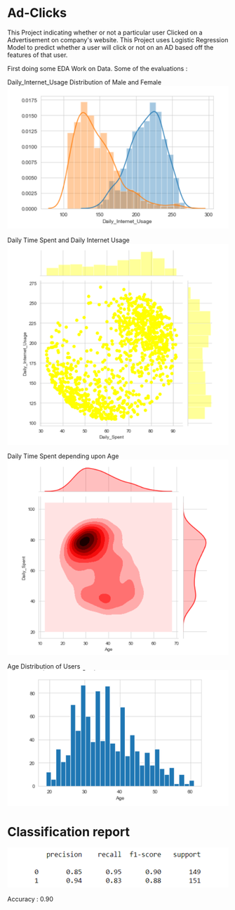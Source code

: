 # Ad-Clicks
This Project indicating whether or not a particular user Clicked on a Advertisement on company's website. This Project uses Logistic Regression Model to predict whether a user will click or not on an AD based off the features of that user.

First doing some EDA Work on Data.
Some of the evaluations :
 
 Daily_Internet_Usage Distribution of Male and Female
 ![alt text]( https://github.com/ankurawat4/Ad-Clicks/blob/master/Fig_1.png)
 
 
 Daily Time Spent and Daily Internet Usage
 ![alt text]( https://github.com/ankurawat4/Ad-Clicks/blob/master/Fig_2.png)


Daily Time Spent depending upon Age
 ![alt text]( https://github.com/ankurawat4/Ad-Clicks/blob/master/Fig_3.png)


Age Distribution of Users
 ![alt text]( https://github.com/ankurawat4/Ad-Clicks/blob/master/Fig_4.png)


# Classification report
 ![alt text]( https://github.com/ankurawat4/Ad-Clicks/blob/master/Fig_6.png)
 
 Accuracy : 0.90
